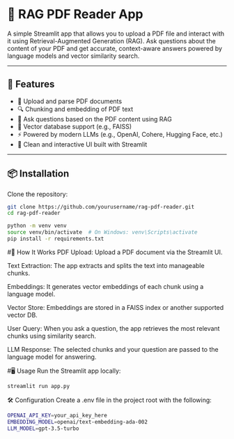 # 📄 RAG PDF Reader App

A simple Streamlit app that allows you to upload a PDF file and interact with it using Retrieval-Augmented Generation (RAG). Ask questions about the content of your PDF and get accurate, context-aware answers powered by language models and vector similarity search.

---

## 🚀 Features

- 📁 Upload and parse PDF documents
- 🔍 Chunking and embedding of PDF text
- 🤖 Ask questions based on the PDF content using RAG
- 🧠 Vector database support (e.g., FAISS)
- ⚡ Powered by modern LLMs (e.g., OpenAI, Cohere, Hugging Face, etc.)
- 🎨 Clean and interactive UI built with Streamlit

---

## 📦 Installation

Clone the repository:

```bash
git clone https://github.com/yourusername/rag-pdf-reader.git
cd rag-pdf-reader
```
```bash
python -m venv venv
source venv/bin/activate  # On Windows: venv\Scripts\activate
pip install -r requirements.txt
```

#🧠 How It Works
PDF Upload: Upload a PDF document via the Streamlit UI.

Text Extraction: The app extracts and splits the text into manageable chunks.

Embeddings: It generates vector embeddings of each chunk using a language model.

Vector Store: Embeddings are stored in a FAISS index or another supported vector DB.

User Query: When you ask a question, the app retrieves the most relevant chunks using similarity search.

LLM Response: The selected chunks and your question are passed to the language model for answering.

#🖥️ Usage
Run the Streamlit app locally:

```bash
streamlit run app.py
```

🛠️ Configuration
Create a .env file in the project root with the following:
```bash
OPENAI_API_KEY=your_api_key_here
EMBEDDING_MODEL=openai/text-embedding-ada-002
LLM_MODEL=gpt-3.5-turbo
```


